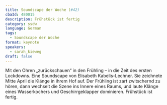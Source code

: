 ```yaml
---
title: Soundscape der Woche (#42)
cbaId: 480015
description: Frühstück ist fertig
category: ssdw
language: German
tags:
  - Soundscape der Woche
format: keynote
speakers:
  - sarah_kieweg
draft: false
---
```

Mit den Ohren „zurückschauen“ in den Frühling – in die Zeit des ersten Lockdowns. Eine Soundscape von Elisabeth Kabelis-Lechner. Sie zeichnete Mitte April die Klänge in ihrem Hof auf. Der Frühling ist zart zwitschernd zu hören, dann wechselt die Szene ins Innere eines Raums, und laute Klänge eines Wasserkochers und Geschirrgeklapper dominieren. Frühstück ist fertig.
